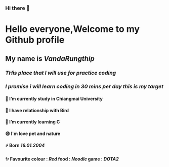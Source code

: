 ### Hi there 👋
# Hello everyone,Welcome to my Github profile
## My name is ***VandaRungthip***
### *THis place that I will use for practice coding*
### *I promise i will learn coding in 30 mins per day this is my target*
#### 🔭 I’m currently study in Chiangmai University
#### 👯 I have relationship with **Bird**
#### 🌱 I’m currently **learning C**
#### 😄 I'm love pet and nature
#### ⚡ Born ***16.01.2004***
#### ✨ Favourite colour : ***Red***  food : ***Noodle*** game : ***DOTA2***
<!--
**l3elugaBB/l3elugaBB** is a ✨ _special_ ✨ repository because its `README.md` (this file) appears on your GitHub profile.

Here are some ideas to get you started:

- 🔭 I’m currently study in Chiangmai University. 
- 🌱 I’m currently learning C++
- 👯 I’m looking to collaborate on ...
- 🤔 I’m looking for help with ...
- 💬 Ask me about ...
- 📫 How to reach me: ...
- 😄 Pronouns: ...
- ⚡ Fun fact: ...
-->

